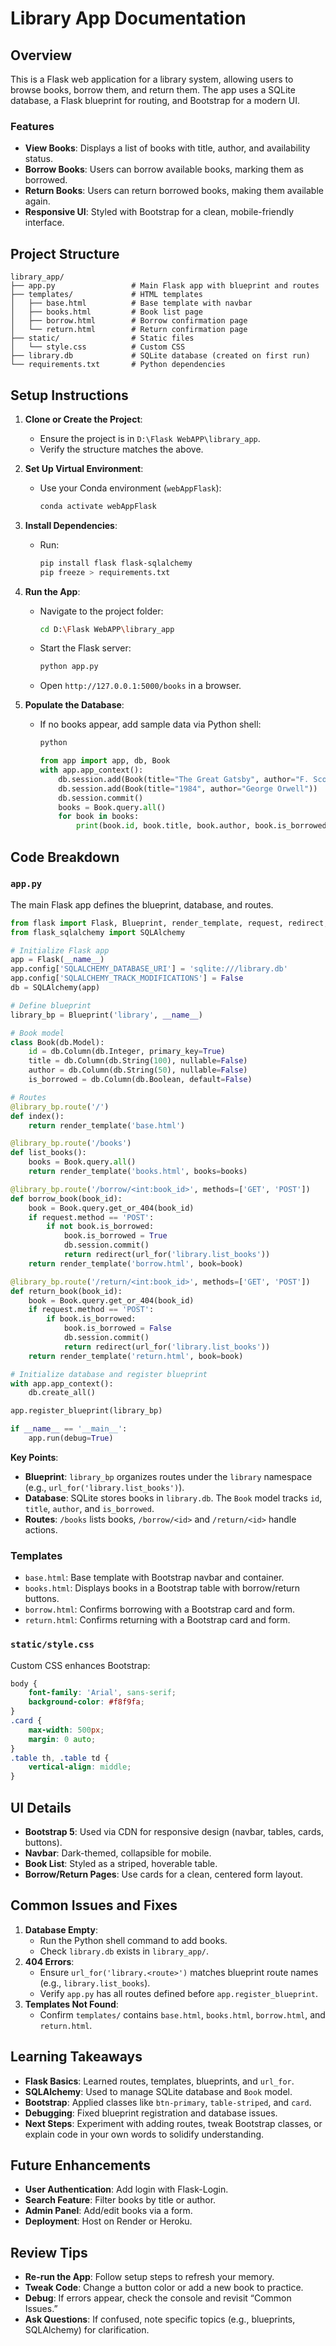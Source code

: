 # Library App Documentation

## Overview

This is a Flask web application for a library system, allowing users to browse books, borrow them, and return them. The app uses a SQLite database, a Flask blueprint for routing, and Bootstrap for a modern UI.

### Features

- **View Books**: Displays a list of books with title, author, and availability status.
- **Borrow Books**: Users can borrow available books, marking them as borrowed.
- **Return Books**: Users can return borrowed books, making them available again.
- **Responsive UI**: Styled with Bootstrap for a clean, mobile-friendly interface.

## Project Structure

```
library_app/
├── app.py                 # Main Flask app with blueprint and routes
├── templates/             # HTML templates
│   ├── base.html          # Base template with navbar
│   ├── books.html         # Book list page
│   ├── borrow.html        # Borrow confirmation page
│   └── return.html        # Return confirmation page
├── static/                # Static files
│   └── style.css          # Custom CSS
├── library.db             # SQLite database (created on first run)
└── requirements.txt       # Python dependencies
```

## Setup Instructions

1. **Clone or Create the Project**:

   - Ensure the project is in `D:\Flask WebAPP\library_app`.
   - Verify the structure matches the above.

2. **Set Up Virtual Environment**:

   - Use your Conda environment (`webAppFlask`):

     ```bash
     conda activate webAppFlask
     ```

3. **Install Dependencies**:

   - Run:

     ```bash
     pip install flask flask-sqlalchemy
     pip freeze > requirements.txt
     ```

4. **Run the App**:

   - Navigate to the project folder:

     ```bash
     cd D:\Flask WebAPP\library_app
     ```

   - Start the Flask server:

     ```bash
     python app.py
     ```

   - Open `http://127.0.0.1:5000/books` in a browser.

5. **Populate the Database**:

   - If no books appear, add sample data via Python shell:

     ```bash
     python
     ```

     ```python
     from app import app, db, Book
     with app.app_context():
         db.session.add(Book(title="The Great Gatsby", author="F. Scott Fitzgerald"))
         db.session.add(Book(title="1984", author="George Orwell"))
         db.session.commit()
         books = Book.query.all()
         for book in books:
             print(book.id, book.title, book.author, book.is_borrowed)
     ```

## Code Breakdown

### `app.py`

The main Flask app defines the blueprint, database, and routes.

```python
from flask import Flask, Blueprint, render_template, request, redirect, url_for
from flask_sqlalchemy import SQLAlchemy

# Initialize Flask app
app = Flask(__name__)
app.config['SQLALCHEMY_DATABASE_URI'] = 'sqlite:///library.db'
app.config['SQLALCHEMY_TRACK_MODIFICATIONS'] = False
db = SQLAlchemy(app)

# Define blueprint
library_bp = Blueprint('library', __name__)

# Book model
class Book(db.Model):
    id = db.Column(db.Integer, primary_key=True)
    title = db.Column(db.String(100), nullable=False)
    author = db.Column(db.String(50), nullable=False)
    is_borrowed = db.Column(db.Boolean, default=False)

# Routes
@library_bp.route('/')
def index():
    return render_template('base.html')

@library_bp.route('/books')
def list_books():
    books = Book.query.all()
    return render_template('books.html', books=books)

@library_bp.route('/borrow/<int:book_id>', methods=['GET', 'POST'])
def borrow_book(book_id):
    book = Book.query.get_or_404(book_id)
    if request.method == 'POST':
        if not book.is_borrowed:
            book.is_borrowed = True
            db.session.commit()
            return redirect(url_for('library.list_books'))
    return render_template('borrow.html', book=book)

@library_bp.route('/return/<int:book_id>', methods=['GET', 'POST'])
def return_book(book_id):
    book = Book.query.get_or_404(book_id)
    if request.method == 'POST':
        if book.is_borrowed:
            book.is_borrowed = False
            db.session.commit()
            return redirect(url_for('library.list_books'))
    return render_template('return.html', book=book)

# Initialize database and register blueprint
with app.app_context():
    db.create_all()

app.register_blueprint(library_bp)

if __name__ == '__main__':
    app.run(debug=True)
```

**Key Points**:

- **Blueprint**: `library_bp` organizes routes under the `library` namespace (e.g., `url_for('library.list_books')`).
- **Database**: SQLite stores books in `library.db`. The `Book` model tracks `id`, `title`, `author`, and `is_borrowed`.
- **Routes**: `/books` lists books, `/borrow/<id>` and `/return/<id>` handle actions.

### Templates

- `base.html`: Base template with Bootstrap navbar and container.
- `books.html`: Displays books in a Bootstrap table with borrow/return buttons.
- `borrow.html`: Confirms borrowing with a Bootstrap card and form.
- `return.html`: Confirms returning with a Bootstrap card and form.

### `static/style.css`

Custom CSS enhances Bootstrap:

```css
body {
    font-family: 'Arial', sans-serif;
    background-color: #f8f9fa;
}
.card {
    max-width: 500px;
    margin: 0 auto;
}
.table th, .table td {
    vertical-align: middle;
}
```

## UI Details

- **Bootstrap 5**: Used via CDN for responsive design (navbar, tables, cards, buttons).
- **Navbar**: Dark-themed, collapsible for mobile.
- **Book List**: Styled as a striped, hoverable table.
- **Borrow/Return Pages**: Use cards for a clean, centered form layout.

## Common Issues and Fixes

1. **Database Empty**:
   - Run the Python shell command to add books.
   - Check `library.db` exists in `library_app/`.
2. **404 Errors**:
   - Ensure `url_for('library.<route>')` matches blueprint route names (e.g., `library.list_books`).
   - Verify `app.py` has all routes defined before `app.register_blueprint`.
3. **Templates Not Found**:
   - Confirm `templates/` contains `base.html`, `books.html`, `borrow.html`, and `return.html`.

## Learning Takeaways

- **Flask Basics**: Learned routes, templates, blueprints, and `url_for`.
- **SQLAlchemy**: Used to manage SQLite database and `Book` model.
- **Bootstrap**: Applied classes like `btn-primary`, `table-striped`, and `card`.
- **Debugging**: Fixed blueprint registration and database issues.
- **Next Steps**: Experiment with adding routes, tweak Bootstrap classes, or explain code in your own words to solidify understanding.

## Future Enhancements

- **User Authentication**: Add login with Flask-Login.
- **Search Feature**: Filter books by title or author.
- **Admin Panel**: Add/edit books via a form.
- **Deployment**: Host on Render or Heroku.

## Review Tips

- **Re-run the App**: Follow setup steps to refresh your memory.
- **Tweak Code**: Change a button color or add a new book to practice.
- **Debug**: If errors appear, check the console and revisit “Common Issues.”
- **Ask Questions**: If confused, note specific topics (e.g., blueprints, SQLAlchemy) for clarification.
